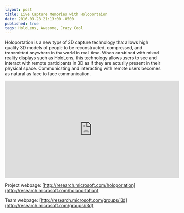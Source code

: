 ```yaml
---
layout: post
title: Live Capture Memories with Holoportaion
date: 2016-03-28 21:13:00 -0500
published: true
tags: HoloLens, Awesome, Crazy Cool
---
```


Holoportation is a new type of 3D capture technology that allows high quality 3D models of people to be reconstructed, compressed, and transmitted anywhere in the world in real-time. When combined with mixed reality displays such as HoloLens, this technology allows users to see and interact with remote participants in 3D as if they are actually present in their physical space. Communicating and interacting with remote users becomes as natural as face to face communication.

<iframe width="560" height="315" src="https://www.youtube.com/embed/7d59O6cfaM0" frameborder="0" allowfullscreen></iframe>

Project webpage: [http://research.microsoft.com/holoportation](http://research.microsoft.com/holoportation)

Team webpage: [http://research.microsoft.com/groups/i3d](http://research.microsoft.com/groups/i3d)